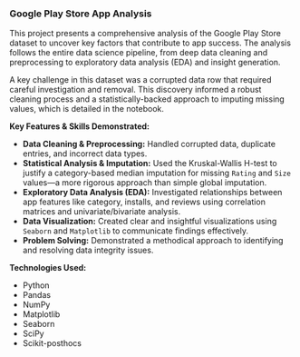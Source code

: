 ### Google Play Store App Analysis

This project presents a comprehensive analysis of the Google Play Store dataset to uncover key factors that contribute to app success. The analysis follows the entire data science pipeline, from deep data cleaning and preprocessing to exploratory data analysis (EDA) and insight generation.

A key challenge in this dataset was a corrupted data row that required careful investigation and removal. This discovery informed a robust cleaning process and a statistically-backed approach to imputing missing values, which is detailed in the notebook.

**Key Features & Skills Demonstrated:**

*   **Data Cleaning & Preprocessing:** Handled corrupted data, duplicate entries, and incorrect data types.
*   **Statistical Analysis & Imputation:** Used the Kruskal-Wallis H-test to justify a category-based median imputation for missing `Rating` and `Size` values—a more rigorous approach than simple global imputation.
*   **Exploratory Data Analysis (EDA):** Investigated relationships between app features like category, installs, and reviews using correlation matrices and univariate/bivariate analysis.
*   **Data Visualization:** Created clear and insightful visualizations using `Seaborn` and `Matplotlib` to communicate findings effectively.
*   **Problem Solving:** Demonstrated a methodical approach to identifying and resolving data integrity issues.

**Technologies Used:**
*   Python
*   Pandas
*   NumPy
*   Matplotlib
*   Seaborn
*   SciPy
*   Scikit-posthocs
